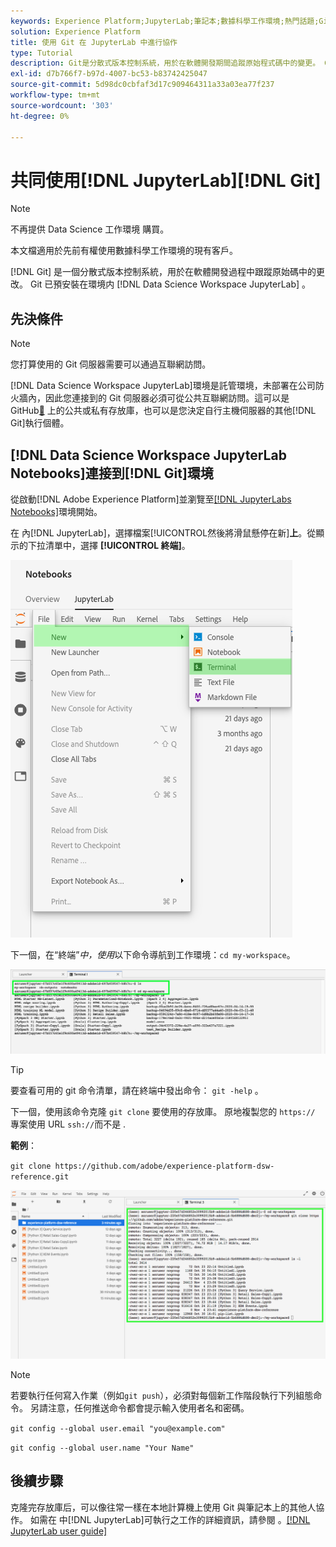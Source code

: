 ```yaml
---
keywords: Experience Platform;JupyterLab;筆記本;數據科學工作環境;熱門話題;Git;Github
solution: Experience Platform
title: 使用 Git 在 JupyterLab 中進行協作
type: Tutorial
description: Git是分散式版本控制系統，用於在軟體開發期間追蹤原始程式碼中的變更。 Git 預先安裝在 Data Science 工作環境 JupyterLab 環境 中。
exl-id: d7b766f7-b97d-4007-bc53-b83742425047
source-git-commit: 5d98dc0cbfaf3d17c909464311a33a03ea77f237
workflow-type: tm+mt
source-wordcount: '303'
ht-degree: 0%

---
```


# 共同使用[!DNL JupyterLab]&#x200B;[!DNL Git]

>[!NOTE]
>
>不再提供 Data Science 工作環境 購買。
>
>本文檔適用於先前有權使用數據科學工作環境的現有客戶。

[!DNL Git] 是一個分散式版本控制系統，用於在軟體開發過程中跟蹤原始碼中的更改。 Git 已預安裝在環境内 [!DNL Data Science Workspace JupyterLab] 。

## 先決條件

>[!NOTE]
>
> 您打算使用的 Git 伺服器需要可以通過互聯網訪問。

[!DNL Data Science Workspace JupyterLab]環境是託管環境，未部署在公司防火牆內，因此您連接到的 Git 伺服器必須可從公共互聯網訪問。這可以是 GitHub[&#128279;](https://github.com/) 上的公共或私有存放庫，也可以是您決定自行主機伺服器的其他[!DNL Git]執行個體。

## [!DNL Data Science Workspace JupyterLab Notebooks]連接到[!DNL Git]環境

從啟動[!DNL Adobe Experience Platform]並瀏覽至[[!DNL JupyterLabs Notebooks]](https://platform.adobe.com/notebooks/jupyterLab)環境開始。

在 內[!DNL JupyterLab]，選擇檔案&#x200B;**&#x200B;**&#x200B;[!UICONTROL &#x200B;然後將滑鼠懸停在新&#x200B;]&#x200B;**上**。從顯示的下拉清單中，選擇 **[!UICONTROL 終端]**。

![JupyterLab Nav](../images/jupyterlab/tutorials/open-terminal.png)

下一個，在“終端”*中，使用*&#x200B;以下命令導航到工作環境：`cd my-workspace`。

![CD 工作環境](../images/jupyterlab/tutorials/find-workspace.png)

>[!TIP]
>
> 要查看可用的 git 命令清單，請在終端中發出命令： `git -help` 。

下一個，使用該命令克隆 `git clone` 要使用的存放庫。 原地複製您的 `https://` 專案使用 URL `ssh://`而不是 .

**範例**：

`git clone https://github.com/adobe/experience-platform-dsw-reference.git`

![克隆](../images/jupyterlab/tutorials/git-collaboration.png)

>[!NOTE]
>
> 若要執行任何寫入作業（例如`git push`），必須對每個新工作階段執行下列組態命令。 另請注意，任何推送命令都會提示輸入使用者名和密碼。
>
>`git config --global user.email "you@example.com"`
>
>`git config --global user.name "Your Name"`

## 後續步驟

克隆完存放庫后，可以像往常一樣在本地計算機上使用 Git 與筆記本上的其他人協作。 如需在 中[!DNL JupyterLab]可執行之工作的詳細資訊，請參閱 。[[!DNL JupyterLab user guide]](./overview.md)
